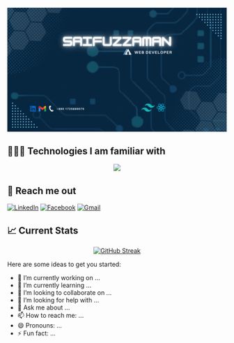 
![alt ](./images/banner.gif)


## 👨🏻‍💻 Technologies I am familiar with
<p align="center">
  <a>
    <img src="https://skillicons.dev/icons?i=html,css,figma,js,tailwind,bootstrap,firebase,react,nodejs,express,mongodb," />
  </a>
</p>

## 📧 Reach me out

[![LinkedIn](https://img.shields.io/badge/LinkedIn-0077B5?style=for-the-badge&logo=linkedin&logoColor=white)](https://www.linkedin.com/in/saifuzzaman-pathik-61441217b)    [![Facebook](https://img.shields.io/badge/Facebook-1877F2?style=for-the-badge&logo=facebook&logoColor=white)](https://www.facebook.com/pathik7610ice?mibextid=ZbWKwL)    [![Gmail](https://img.shields.io/badge/Gmail-D14836?style=for-the-badge&logo=gmail&logoColor=white)](mailto:pmsaifuzzaman@gmail.com)


## 📈 Current Stats
<p align="center">
  <a href="https://git.io/streak-stats">
    <img src="https://github-readme-streak-stats.herokuapp.com?user=PmSaifuzzaman&theme=github-dark-blue" alt="GitHub Streak" />
  </a>
</p>


Here are some ideas to get you started:

- 🔭 I’m currently working on ...
- 🌱 I’m currently learning ...
- 👯 I’m looking to collaborate on ...
- 🤔 I’m looking for help with ...
- 💬 Ask me about ...
- 📫 How to reach me: ...
- 😄 Pronouns: ...
- ⚡ Fun fact: ...

